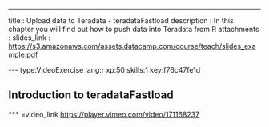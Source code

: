 ---
title       : Upload data to Teradata - teradataFastload
description : In this chapter you will find out how to push data into Teradata from R
attachments :
  slides_link : https://s3.amazonaws.com/assets.datacamp.com/course/teach/slides_example.pdf

--- type:VideoExercise lang:r xp:50 skills:1 key:f76c47fe1d

## Introduction to teradataFastload

*** =video_link
https://player.vimeo.com/video/171168237

